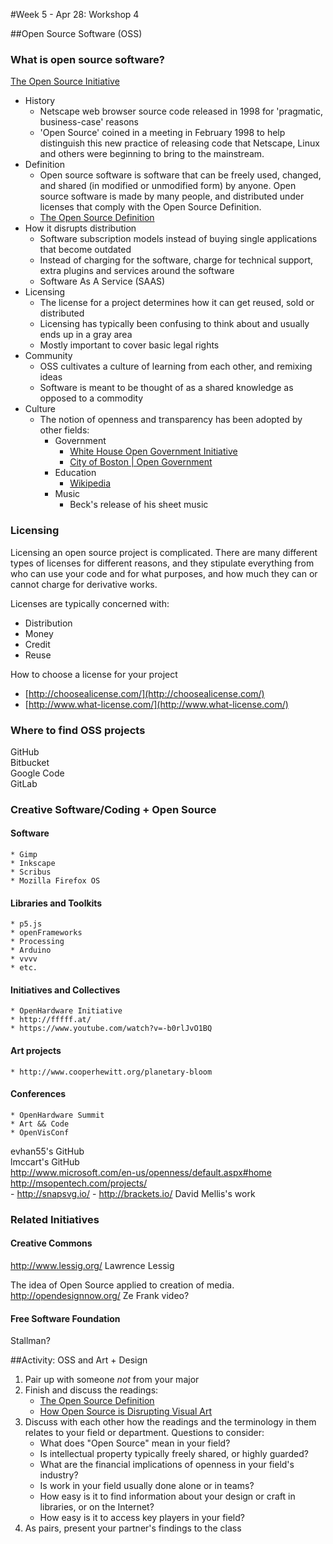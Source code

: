 #Week 5 - Apr 28: Workshop 4

##Open Source Software (OSS)

### What is open source software?

[The Open Source Initiative](http://opensource.org/)

* History
    * Netscape web browser source code released in 1998 for 'pragmatic, business-case' reasons
    * 'Open Source' coined in a meeting in February 1998 to help distinguish this new practice of releasing code that Netscape, Linux and others were beginning to bring to the mainstream.
* Definition
    * Open source software is software that can be freely used, changed, and shared (in modified or unmodified form) by anyone. Open source software is made by many people, and distributed under licenses that comply with the Open Source Definition.
    * [The Open Source Definition](http://opensource.org/osd)
* How it disrupts distribution
    * Software subscription models instead of buying single applications that become outdated
    * Instead of charging for the software, charge for technical support, extra plugins and services around the software
    * Software As A Service (SAAS)
* Licensing
    * The license for a project determines how it can get reused, sold or distributed
    * Licensing has typically been confusing to think about and usually ends up in a gray area
    * Mostly important to cover basic legal rights
* Community
    * OSS cultivates a culture of learning from each other, and remixing ideas
    * Software is meant to be thought of as a shared knowledge as opposed to a commodity
* Culture
    * The notion of openness and transparency has been adopted by other fields:
        * Government
            * [White House Open Government Initiative](http://www.whitehouse.gov/open)
            * [City of Boston | Open Government](http://www.cityofboston.gov/open/)
        * Education
            * [Wikipedia](http://www.wikipedia.org)
        * Music
            * Beck's release of his sheet music


### Licensing

Licensing an open source project is complicated.  There are many different types of licenses for different reasons, and they stipulate everything from who can use your code and for what purposes, and how much they can or cannot charge for derivative works.  

Licenses are typically concerned with:
  - Distribution
  - Money
  - Credit
  - Reuse

How to choose a license for your project
  - [http://choosealicense.com/](http://choosealicense.com/)
  - [http://www.what-license.com/](http://www.what-license.com/)

### Where to find OSS projects

GitHub  
Bitbucket  
Google Code  
GitLab 

### Creative Software/Coding + Open Source

#### Software
    * Gimp
    * Inkscape
    * Scribus
    * Mozilla Firefox OS
#### Libraries and Toolkits
    * p5.js
    * openFrameworks
    * Processing
    * Arduino
    * vvvv
    * etc.
#### Initiatives and Collectives
    * OpenHardware Initiative  
    * http://fffff.at/  
    * https://www.youtube.com/watch?v=-b0rlJvO1BQ  
#### Art projects
    * http://www.cooperhewitt.org/planetary-bloom  
#### Conferences
    * OpenHardware Summit
    * Art && Code
    * OpenVisConf
    
evhan55's GitHub  
lmccart's GitHub  
http://www.microsoft.com/en-us/openness/default.aspx#home  
http://msopentech.com/projects/  
    - http://snapsvg.io/
    - http://brackets.io/
David Mellis's work  
  

### Related Initiatives

#### Creative Commons

http://www.lessig.org/    Lawrence Lessig

The idea of Open Source applied to creation of media.  
http://opendesignnow.org/
Ze Frank video?  

#### Free Software Foundation

Stallman?  

##Activity: OSS and Art + Design
1. Pair up with someone *not* from your major
2. Finish and discuss the readings:
    * [The Open Source Definition](http://opensource.org/osd)
    * [How Open Source is Disrupting Visual Art](http://thecreatorsproject.vice.com/blog/how-open-source-is-disrupting-visual-art)
3. Discuss with each other how the readings and the terminology in them relates to your field or department.  Questions to consider:
    * What does "Open Source" mean in your field?
    * Is intellectual property typically freely shared, or highly guarded?
    * What are the financial implications of openness in your field's industry?
    * Is work in your field usually done alone or in teams?
    * How easy is it to find information about your design or craft in libraries, or on the Internet?
    * How easy is it to access key players in your field?
4. As pairs, present your partner's findings to the class

